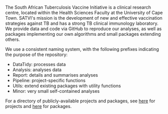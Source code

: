 The South African Tuberculosis Vaccine Initiative is a clinical research centre, located within the Health Sciences Faculty at the University of Cape Town.
SATVI's mission is the development of new and effective vaccination strategies against TB and has a strong TB clinical immunology laboratory.
We provide data and code via GitHub to reproduce our analyses, as well as packages implementing our own algorithms and small packages extending others.

We use a consistent naming system, with the following prefixes indicating the purpose of the repository:

- DataTidy: processes data
- Analysis: analyses data
- Report: details and summarises analyses
- Pipeline: project-specific functions
- Utils: extend existing packages with utility functions
- Minor: very small self-contained analyses

For a directory of publicly-available projects and packages, see [here](https://github.com/SATVILab/DirectoryGitHubPublic/blob/main/Projects.md) for projects and [here](https://github.com/SATVILab/DirectoryGitHubPublic/blob/main/Packages.md) for packages.
